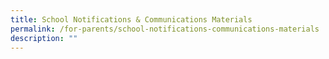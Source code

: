 ```yaml
---
title: School Notifications & Communications Materials
permalink: /for-parents/school-notifications-communications-materials
description: ""
---
```

